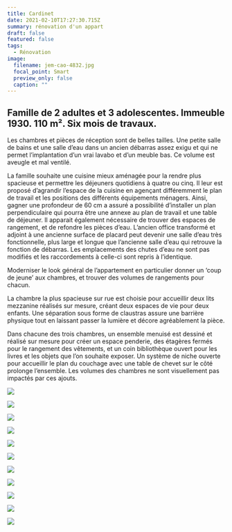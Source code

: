 ```yaml
---
title: Cardinet
date: 2021-02-10T17:27:30.715Z
summary: rénovation d'un appart
draft: false
featured: false
tags:
  - Rénovation
image:
  filename: jem-cao-4832.jpg
  focal_point: Smart
  preview_only: false
  caption: ""
---
```


## Famille de 2 adultes et 3 adolescentes. Immeuble 1930. 110 m². Six mois de travaux.

<p>Les chambres et pièces de réception sont de belles tailles. Une petite salle de bains et une salle d’eau dans un ancien débarras assez exigu et qui ne permet l’implantation d’un vrai lavabo et d’un meuble bas. Ce volume est aveugle et mal ventilé.</p>

<p>La famille souhaite une cuisine mieux aménagée pour la rendre plus spacieuse et permettre les déjeuners quotidiens à quatre ou cinq. Il leur est proposé  d’agrandir l’espace de la cuisine en agençant différemment le plan de travail et les positions des différents équipements ménagers. Ainsi, gagner une profondeur de 60 cm a assuré a possibilité d’installer un plan perpendiculaire qui pourra être une annexe au plan de travail et une table de déjeuner. 
Il apparait également nécessaire de trouver des espaces de rangement, et de refondre les pièces d’eau. L’ancien office transformé et adjoint à une ancienne surface de placard peut devenir une salle d’eau très fonctionnelle, plus large et longue que l’ancienne salle d’eau qui retrouve la fonction de débarras. Les emplacements des chutes d’eau ne sont pas modifiés et les raccordements à celle-ci sont repris à l’identique.</p>

<p>Moderniser le look général de l’appartement en particulier donner un ‘coup de jeune’ aux chambres, et trouver des volumes de rangements pour chacun.</p>

<p>La chambre la plus spacieuse sur rue est choisie pour accueillir deux lits mezzanine réalisés sur mesure, créant deux espaces de vie pour deux enfants. Une séparation sous forme de claustras assure une barrière physique tout en laissant passer la lumière et décore agréablement la pièce.</p>

<p>Dans chacune des trois chambres, un ensemble menuisé est dessiné et réalisé sur mesure pour créer un espace penderie, des étagères fermés pour le rangement des vêtements, et un coin bibliothèque ouvert pour les livres et les objets que l’on souhaite exposer. Un système de niche ouverte pour accueillir le plan du couchage avec une table de chevet sur le côté prolonge l’ensemble. Les volumes des chambres ne sont visuellement pas impactés par ces ajouts.</p>


![](jem-cao-4811.jpg)

![](jem-cao-4812.jpg)

![](jem-cao-4814.jpg)

![](jem-cao-4816.jpg)

![](jem-cao-4860.jpg)

![](jem-cao-4880.jpg)

![](jem-cao-4912.jpg)

![](jem-cao-4926.jpg)

![](jem-cao-4931.jpg)

![](jem-cao-4943.jpg)

![](jem-cao-4949.jpg)





